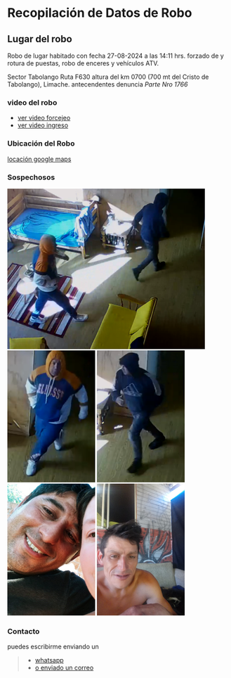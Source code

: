 # Recopilación de Datos de Robo

## Lugar del robo

Robo de lugar habitado con fecha 27-08-2024 a las 14:11 hrs. forzado de y rotura de
puestas, robo de enceres y vehículos ATV.

Sector Tabolango Ruta F630 altura del km 0700 (700 mt del Cristo de Tabolango), Limache.
antecendentes denuncia _Parte *Nro 1766*_

### video del robo

- [ver video forcejeo](./VIDEO_2024-08-27_14.11hrs_inicio_robo.mp4)
- [ver video ingreso](./VIDEO_2024-08-27_14.14hrs_acceso_forzado.mp4)

### Ubicación del Robo

[locación google maps](https://maps.app.goo.gl/58wpxTvFEtXESE5K9)

### Sospechosos

<img src="captura_14.11.51.png" alt="drawing" width="450"/><br/>
<img src="captura_14.11.56_Carlos_Jara.png" alt="drawing" style="width:200px;height:300px;object-fit:cover;"/>
<img src="captura_14.12.03_Isma_Ossas.png" alt="drawing" style="width:200px;height:300px;object-fit:cover;"/></br>
<img src="sospechoso_foto_021_Carlos_Jara.jpg" alt="drawing"  style="width:200px;height:300px;object-fit:cover;"/>
<img src="sospechoso_foto_05_Isma_Ossa.jpeg" alt="drawing" style="width:200px;height:300px;object-fit:cover;"/>

### Contacto

puedes escribirme enviando un

> - [whatsapp](https://wa.me/56948611376?text=Por%20el%20asunto%20del%20robo)
> - [o enviado un correo](mailto:crcamposn@gmail.com?subject=Información%20Robo&cc=ccamposn@minenergia.cl)
